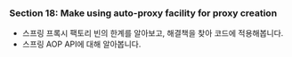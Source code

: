 ### Section 18: Make using auto-proxy facility for proxy creation
- 스프링 프록시 팩토리 빈의 한계를 알아보고, 해결책을 찾아 코드에 적용해봅니다.
- 스프링 AOP API에 대해 알아봅니다.